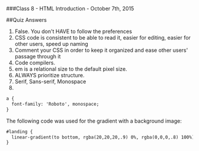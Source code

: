 ###Class 8 - HTML Introduction - October 7th, 2015

##Quiz Answers

1. False. You don't HAVE to follow the preferences
2. CSS code is consistent to be able to read it, easier for editing, easier for other users, speed up naming
3. Comment your CSS in order to keep it organized and ease other users' passage through it
4. Code compilers.
5. em is a relational size to the default pixel size.
6. ALWAYS prioritize structure.
7. Serif, Sans-serif, Monospace
8. 
```html
a {
  font-family: 'Roboto', monospace;
}
```
The following code was used for the gradient with a background image:

```html
#landing {
  linear-gradient(to bottom, rgba(20,20,20,.9) 0%, rgba(0,0,0,.8) 100%), url('../img/wine.jpg') no-repeat center;
}
```
